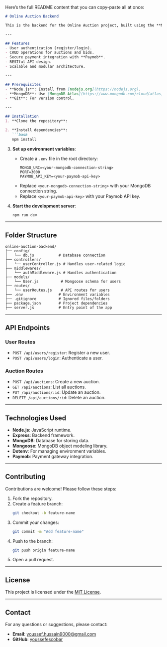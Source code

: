 Here’s the full README content that you can copy-paste all at once:

```markdown
# Online Auction Backend

This is the backend for the Online Auction project, built using the **MERN stack**. It provides APIs for user authentication, auction creation, bidding, and more. The backend is developed with **Node.js**, **Express**, and **MongoDB**, utilizing **Mongoose** for database interaction.

---

## Features
- User authentication (register/login).
- CRUD operations for auctions and bids.
- Secure payment integration with **Paymob**.
- RESTful API design.
- Scalable and modular architecture.

---

## Prerequisites
- **Node.js**: Install from [nodejs.org](https://nodejs.org).
- **MongoDB**: Use [MongoDB Atlas](https://www.mongodb.com/cloud/atlas) (cloud) or a local MongoDB server.
- **Git**: For version control.

---

## Installation
1. **Clone the repository**:

2. **Install dependencies**:
   ```bash
   npm install
   ```

3. **Set up environment variables**:
   - Create a `.env` file in the root directory:
     ```plaintext
     MONGO_URI=<your-mongodb-connection-string>
     PORT=3000
     PAYMOB_API_KEY=<your-paymob-api-key>
     ```
   - Replace `<your-mongodb-connection-string>` with your MongoDB connection string.
   - Replace `<your-paymob-api-key>` with your Paymob API key.

4. **Start the development server**:
   ```bash
   npm run dev
   ```

---

## Folder Structure
```plaintext
online-auction-backend/
├── config/
│   └── db.js           # Database connection
├── controllers/
│   └── userController.js # Handles user-related logic
├── middlewares/
│   └── authMiddleware.js # Handles authentication
├── models/
│   └── User.js          # Mongoose schema for users
├── routes/
│   └── userRoutes.js    # API routes for users
├── .env                # Environment variables
├── .gitignore          # Ignored files/folders
├── package.json        # Project dependencies
├── server.js           # Entry point of the app
```

---

## API Endpoints
### **User Routes**
- `POST /api/users/register`: Register a new user.
- `POST /api/users/login`: Authenticate a user.

### **Auction Routes**
- `POST /api/auctions`: Create a new auction.
- `GET /api/auctions`: List all auctions.
- `PUT /api/auctions/:id`: Update an auction.
- `DELETE /api/auctions/:id`: Delete an auction.

---

## Technologies Used
- **Node.js**: JavaScript runtime.
- **Express**: Backend framework.
- **MongoDB**: Database for storing data.
- **Mongoose**: MongoDB object modeling library.
- **Dotenv**: For managing environment variables.
- **Paymob**: Payment gateway integration.

---

## Contributing
Contributions are welcome! Please follow these steps:
1. Fork the repository.
2. Create a feature branch:
   ```bash
   git checkout -b feature-name
   ```
3. Commit your changes:
   ```bash
   git commit -m "Add feature-name"
   ```
4. Push to the branch:
   ```bash
   git push origin feature-name
   ```
5. Open a pull request.

---

## License
This project is licensed under the [MIT License](https://opensource.org/licenses/MIT).

---

## Contact
For any questions or suggestions, please contact:
- **Email**: youssef.hussain9000@gmail.com
- **GitHub**: [youssefescobar](https://github.com/youssefescobar)
```
